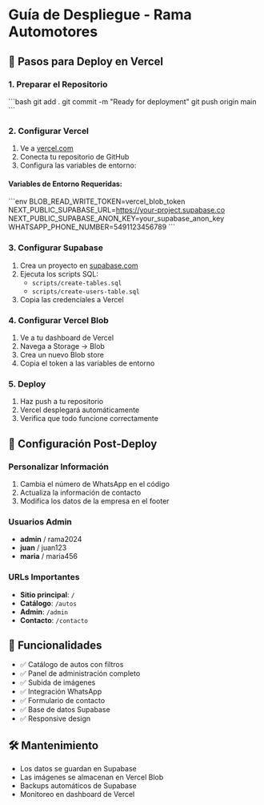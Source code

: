 # Guía de Despliegue - Rama Automotores

## 🚀 Pasos para Deploy en Vercel

### 1. Preparar el Repositorio
\`\`\`bash
git add .
git commit -m "Ready for deployment"
git push origin main
\`\`\`

### 2. Configurar Vercel
1. Ve a [vercel.com](https://vercel.com)
2. Conecta tu repositorio de GitHub
3. Configura las variables de entorno:

#### Variables de Entorno Requeridas:
\`\`\`env
BLOB_READ_WRITE_TOKEN=vercel_blob_token
NEXT_PUBLIC_SUPABASE_URL=https://your-project.supabase.co
NEXT_PUBLIC_SUPABASE_ANON_KEY=your_supabase_anon_key
WHATSAPP_PHONE_NUMBER=5491123456789
\`\`\`

### 3. Configurar Supabase
1. Crea un proyecto en [supabase.com](https://supabase.com)
2. Ejecuta los scripts SQL:
   - `scripts/create-tables.sql`
   - `scripts/create-users-table.sql`
3. Copia las credenciales a Vercel

### 4. Configurar Vercel Blob
1. Ve a tu dashboard de Vercel
2. Navega a Storage → Blob
3. Crea un nuevo Blob store
4. Copia el token a las variables de entorno

### 5. Deploy
1. Haz push a tu repositorio
2. Vercel desplegará automáticamente
3. Verifica que todo funcione correctamente

## 🔧 Configuración Post-Deploy

### Personalizar Información
1. Cambia el número de WhatsApp en el código
2. Actualiza la información de contacto
3. Modifica los datos de la empresa en el footer

### Usuarios Admin
- **admin** / rama2024
- **juan** / juan123  
- **maria** / maria456

### URLs Importantes
- **Sitio principal**: `/`
- **Catálogo**: `/autos`
- **Admin**: `/admin`
- **Contacto**: `/contacto`

## 📱 Funcionalidades
- ✅ Catálogo de autos con filtros
- ✅ Panel de administración completo
- ✅ Subida de imágenes
- ✅ Integración WhatsApp
- ✅ Formulario de contacto
- ✅ Base de datos Supabase
- ✅ Responsive design

## 🛠️ Mantenimiento
- Los datos se guardan en Supabase
- Las imágenes se almacenan en Vercel Blob
- Backups automáticos de Supabase
- Monitoreo en dashboard de Vercel
